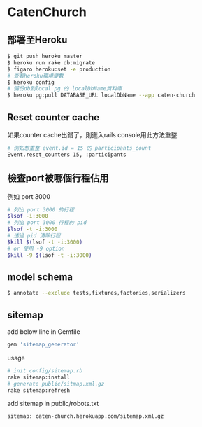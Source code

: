 # CatenChurch

## 部署至Heroku

```bash
$ git push heroku master
$ heroku run rake db:migrate
$ figaro heroku:set -e production
# 查看heroku環境變數
$ heroku config
# 備份db到local pg 的 localDbName資料庫
$ heroku pg:pull DATABASE_URL localDbName --app caten-church
```
## Reset counter cache
如果counter cache出錯了，則進入rails console用此方法重整  

```bash
# 例如想重整 event.id = 15 的 participants_count
Event.reset_counters 15, :participants
```

## 檢查port被哪個行程佔用
例如 port 3000

```bash
# 列出 port 3000 的行程
$lsof -i:3000
# 列出 port 3000 行程的 pid
$lsof -t -i:3000
# 透過 pid 清除行程
$kill $(lsof -t -i:3000)
# or 使用 -9 option
$kill -9 $(lsof -t -i:3000)
```

## model schema
```bash
$ annotate --exclude tests,fixtures,factories,serializers
```

## sitemap
add below line in Gemfile

```ruby
gem 'sitemap_generator'
```

usage

```bash
# init config/sitemap.rb
rake sitemap:install
# generate public/sitmap.xml.gz
rake sitemap:refresh
```

add sitemap in public/robots.txt

```
sitemap: caten-church.herokuapp.com/sitemap.xml.gz
```

